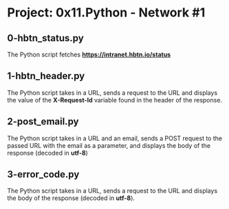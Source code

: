 # Project: 0x11.Python - Network #1

## 0-hbtn_status.py

The Python script fetches **https://intranet.hbtn.io/status**

## 1-hbtn_header.py

The Python script takes in a URL, sends a request to the URL and displays the value of the **X-Request-Id** variable found in the header of the response.

## 2-post_email.py

The Python script takes in a URL and an email, sends a POST request to the passed URL with the email as a parameter, and displays the body of the response (decoded in **utf-8**)

## 3-error_code.py

The Python script takes in a URL, sends a request to the URL and displays the body of the response (decoded in **utf-8**).